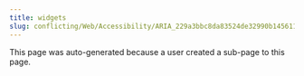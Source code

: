 ```yaml
---
title: widgets
slug: conflicting/Web/Accessibility/ARIA_229a3bbc8da83524de32990b14561155
---
```


This page was auto-generated because a user created a sub-page to this page.
